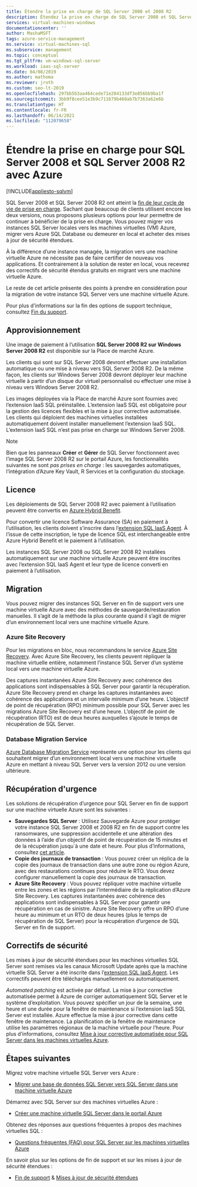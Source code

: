 ```yaml
---
title: Étendre la prise en charge de SQL Server 2008 et 2008 R2
description: Étendez la prise en charge de SQL Server 2008 et SQL Server 2008 R2 en procédant à la migration de votre instance SQL Server vers Azure, ou en achetant une prise en charge étendue pour conserver les instances en local.
services: virtual-machines-windows
documentationcenter: ''
author: MashaMSFT
tags: azure-service-management
ms.service: virtual-machines-sql
ms.subservice: management
ms.topic: conceptual
ms.tgt_pltfrm: vm-windows-sql-server
ms.workload: iaas-sql-server
ms.date: 04/08/2019
ms.author: mathoma
ms.reviewer: jroth
ms.custom: seo-lt-2019
ms.openlocfilehash: 297bb5b3aa464cede71e204133df3e856bb9ba1f
ms.sourcegitcommit: 3bb9f8cee51e3b9c711679b460ab7b7363a62e6b
ms.translationtype: HT
ms.contentlocale: fr-FR
ms.lasthandoff: 06/14/2021
ms.locfileid: "112079658"
---
```

# <a name="extend-support-for-sql-server-2008-and-sql-server-2008-r2-with-azure"></a>Étendre la prise en charge pour SQL Server 2008 et SQL Server 2008 R2 avec Azure
[!INCLUDE[appliesto-sqlvm](../../includes/appliesto-sqlvm.md)]

SQL Server 2008 et SQL Server 2008 R2 ont atteint la [fin de leur cycle de vie de prise en charge](https://www.microsoft.com/sql-server/sql-server-2008). Sachant que beaucoup de clients utilisent encore les deux versions, nous proposons plusieurs options pour leur permettre de continuer à bénéficier de la prise en charge. Vous pouvez migrer vos instances SQL Server locales vers les machines virtuelles (VM) Azure, migrer vers Azure SQL Database ou demeurer en local et acheter des mises à jour de sécurité étendues.

À la différence d’une instance managée, la migration vers une machine virtuelle Azure ne nécessite pas de faire certifier de nouveau vos applications. Et contrairement à la solution de rester en local, vous recevrez des correctifs de sécurité étendus gratuits en migrant vers une machine virtuelle Azure.

Le reste de cet article présente des points à prendre en considération pour la migration de votre instance SQL Server vers une machine virtuelle Azure.

Pour plus d’informations sur la fin des options de support technique, consultez [Fin du support](/sql/sql-server/end-of-support/sql-server-end-of-life-overview).

## <a name="provisioning"></a>Approvisionnement

Une image de paiement à l’utilisation **SQL Server 2008 R2 sur Windows Server 2008 R2** est disponible sur la Place de marché Azure.

Les clients qui sont sur SQL Server 2008 devront effectuer une installation automatique ou une mise à niveau vers SQL Server 2008 R2. De la même façon, les clients sur Windows Server 2008 devront déployer leur machine virtuelle à partir d’un disque dur virtuel personnalisé ou effectuer une mise à niveau vers Windows Server 2008 R2.

Les images déployées via la Place de marché Azure sont fournies avec l’extension IaaS SQL préinstallée. L’extension IaaS SQL est obligatoire pour la gestion des licences flexibles et la mise à jour corrective automatisée. Les clients qui déploient des machines virtuelles installées automatiquement doivent installer manuellement l’extension IaaS SQL. L’extension IaaS SQL n’est pas prise en charge sur Windows Server 2008.

> [!NOTE]
> Bien que les panneaux **Créer** et **Gérer** de SQL Server fonctionnent avec l’image SQL Server 2008 R2 sur le portail Azure, les fonctionnalités suivantes ne sont _pas prises en charge_ : les sauvegardes automatiques, l’intégration d’Azure Key Vault, R Services et la configuration du stockage.

## <a name="licensing"></a>Licence
Les déploiements de SQL Server 2008 R2 avec paiement à l’utilisation peuvent être convertis en [Azure Hybrid Benefit](https://azure.microsoft.com/pricing/hybrid-benefit/).

Pour convertir une licence Software Assurance (SA) en paiement à l’utilisation, les clients doivent s’inscrire dans l’[extension SQL IaaS Agent](sql-agent-extension-manually-register-single-vm.md). À l’issue de cette inscription, le type de licence SQL est interchangeable entre Azure Hybrid Benefit et le paiement à l’utilisation.

Les instances SQL Server 2008 ou SQL Server 2008 R2 installées automatiquement sur une machine virtuelle Azure peuvent être inscrites avec l’extension SQL IaaS Agent et leur type de licence converti en paiement à l’utilisation.

## <a name="migration"></a>Migration
Vous pouvez migrer des instances SQL Server en fin de support vers une machine virtuelle Azure avec des méthodes de sauvegarde/restauration manuelles. Il s’agit de la méthode la plus courante quand il s’agit de migrer d’un environnement local vers une machine virtuelle Azure.

### <a name="azure-site-recovery"></a>Azure Site Recovery

Pour les migrations en bloc, nous recommandons le service [Azure Site Recovery](../../../site-recovery/site-recovery-overview.md). Avec Azure Site Recovery, les clients peuvent répliquer la machine virtuelle entière, notamment l’instance SQL Server d’un système local vers une machine virtuelle Azure.

Des captures instantanées Azure Site Recovery avec cohérence des applications sont indispensables à SQL Server pour garantir la récupération. Azure Site Recovery prend en charge les captures instantanées avec cohérence des applications et un intervalle minimum d’une heure. L’objectif de point de récupération (RPO) minimum possible pour SQL Server avec les migrations Azure Site Recovery est d’une heure. L’objectif de point de récupération (RTO) est de deux heures auxquelles s’ajoute le temps de récupération de SQL Server.

### <a name="database-migration-service"></a>Database Migration Service

[Azure Database Migration Service](../../../dms/dms-overview.md) représente une option pour les clients qui souhaitent migrer d’un environnement local vers une machine virtuelle Azure en mettant à niveau SQL Server vers la version 2012 ou une version ultérieure.

## <a name="disaster-recovery"></a>Récupération d'urgence

Les solutions de récupération d’urgence pour SQL Server en fin de support sur une machine virtuelle Azure sont les suivantes :

- **Sauvegardes SQL Server** : Utilisez Sauvegarde Azure pour protéger votre instance SQL Server 2008 et 2008 R2 en fin de support contre les ransomwares, une suppression accidentelle et une altération des données à l’aide d’un objectif de point de récupération de 15 minutes et de la récupération jusqu`à une date et heure. Pour plus d’informations, consultez [cet article](../../../backup/sql-support-matrix.md#scenario-support).
- **Copie des journaux de transaction** : Vous pouvez créer un réplica de la copie des journaux de transaction dans une autre zone ou région Azure, avec des restaurations continues pour réduire le RTO. Vous devez configurer manuellement la copie des journaux de transaction.
- **Azure Site Recovery** : Vous pouvez répliquer votre machine virtuelle entre les zones et les régions par l’intermédiaire de la réplication d’Azure Site Recovery. Les captures instantanées avec cohérence des applications sont indispensables à SQL Server pour garantir une récupération en cas de sinistre. Azure Site Recovery offre un RPO d’une heure au minimum et un RTO de deux heures (plus le temps de récupération de SQL Server) pour la récupération d’urgence de SQL Server en fin de support.

## <a name="security-patching"></a>Correctifs de sécurité

Les mises à jour de sécurité étendues pour les machines virtuelles SQL Server sont remises via les canaux Microsoft Update après que la machine virtuelle SQL Server a été inscrite dans l’[extension SQL IaaS Agent](sql-agent-extension-manually-register-single-vm.md). Les correctifs peuvent être téléchargés manuellement ou automatiquement.

*Automated patching* est activée par défaut. La mise à jour corrective automatisée permet à Azure de corriger automatiquement SQL Server et le système d’exploitation. Vous pouvez spécifier un jour de la semaine, une heure et une durée pour la fenêtre de maintenance si l’extension IaaS SQL Server est installée. Azure effectue la mise à jour corrective dans cette fenêtre de maintenance. La planification de la fenêtre de maintenance utilise les paramètres régionaux de la machine virtuelle pour l’heure. Pour plus d’informations, consultez [Mise à jour corrective automatisée pour SQL Server dans les machines virtuelles Azure](automated-patching.md).


## <a name="next-steps"></a>Étapes suivantes

Migrez votre machine virtuelle SQL Server vers Azure :

* [Migrer une base de données SQL Server vers SQL Server dans une machine virtuelle Azure](migrate-to-vm-from-sql-server.md)

Démarrez avec SQL Server sur des machines virtuelles Azure :

* [Créer une machine virtuelle SQL Server dans le portail Azure](sql-vm-create-portal-quickstart.md)

Obtenez des réponses aux questions fréquentes à propos des machines virtuelles SQL :

* [Questions fréquentes (FAQ) pour SQL Server sur les machines virtuelles Azure](frequently-asked-questions-faq.yml)

En savoir plus sur les options de fin de support et sur les mises à jour de sécurité étendues :

* [Fin de support](/sql/sql-server/end-of-support/sql-server-end-of-life-overview) & [Mises à jour de sécurité étendues](/sql/sql-server/end-of-support/sql-server-extended-security-updates)